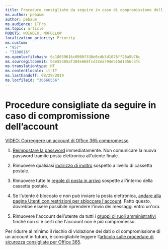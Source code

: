 ```yaml
---
title: Procedure consigliate da seguire in caso di compromissione dell’account
ms.author: pebaum
author: pebaum
ms.audience: ITPro
ms.topic: article
ROBOTS: NOINDEX, NOFOLLOW
localization_priority: Priority
ms.custom:
- "957"
- "3100016"
ms.openlocfilehash: 6c18059616c0900f330e0cdb5d1076ff28a5b76c
ms.sourcegitcommit: b3e55405af384e868fcd32ea794eb15d1356c3fc
ms.translationtype: HT
ms.contentlocale: it-IT
ms.lasthandoff: 08/29/2019
ms.locfileid: "36666556"
---
```

# <a name="recommended-steps-to-take-if-an-account-is-compromised"></a>Procedure consigliate da seguire in caso di compromissione dell’account

[VIDEO: Correggere un account di Office 365 compromesso](https://www.microsoft.com/videoplayer/embed/RE2jvOb?pid=ocpVideo0-innerdiv-oneplayer&amp;postJsllMsg=true&amp;maskLevel=20&amp;autoplay=true)
  
1. [Reimpostare la password](https://support.office.com/article/7a5d073b-7fae-4aa5-8f96-9ecd041aba9c) immediatamente. Non comunicare la nuova password tramite posta elettronica all'utente finale.

2. Rimuovere qualsiasi [indirizzo di inoltro](https://support.office.com/article/ab5eb117-0f22-4fa7-a662-3a6bdb0add74) sospetto a livello di cassetta postale.

3. Rimuovere tutte le [regole di posta in arrivo](https://support.office.com/article/1433E3A0-7FB0-4999-B536-50E05CB67FED) sospette all'interno della cassetta postale.

4. Se l'utente è bloccato e non può inviare la posta elettronica, [andare alla pagina Utenti con restrizioni per sbloccare l'account](https://protection.office.com/?hash=/restrictedusers). Fatto questo, dovrebbe essere possibile riprendere l'invio dei messaggi entro un'ora.

5. Rimuovere l'account dell’utente da tutti i [gruppi di ruoli amministrativi](https://support.office.com/article/eac4d046-1afd-4f1a-85fc-8219c79e1504) finché non si è certi che l'account non è più compromesso.

Per ridurre al minimo il rischio di violazione dei dati o di compromissione di un account in futuro, è consigliabile leggere l’[articolo sulle procedure di sicurezza consigliate per Office 365](https://support.office.com/article/9295e396-e53d-49b9-ae9b-0b5828cdedc3).
  